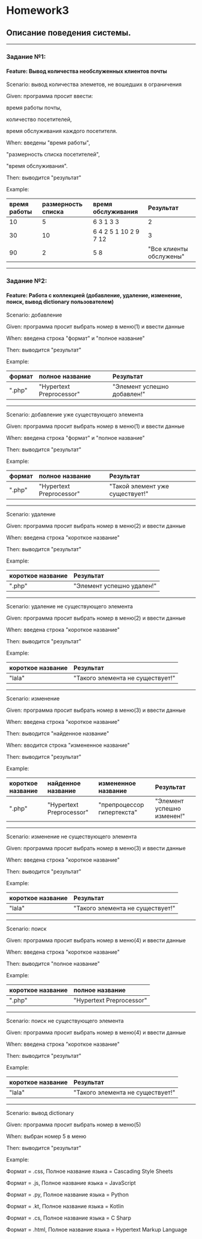 # Homework3
## Описание поведения системы.
_______________________________________________________________________________________________________________________________
### Задание №1: 
#### Feature: Вывод количества необслуженных клиентов почты

Scenario: вывод количества элеметов, не вошедших в ограничения

Given: программа просит ввести:

время работы почты, 

количество посетителей, 

время обслуживания каждого посетителя. 

When: введены "время работы", 

"размерность списка посетителей", 

"время обслуживания".

Then: выводится "результат"

Example:

| время работы | размерность списка | время обслуживания | Результат|
|:----|:------|:--------------------|:----------------|
| 10   |  5   | 6 3 1 3 3             | 2 |
| 30   |  10  | 6 4 2 5 1 10 2 9 7 12 | 3 |
| 90   |  2   | 5 8                   | "Все клиенты обслужены" |
_______________________________________________________________________________________________________________________________
### Задание №2:
#### Feature: Работа с коллекцией (добавление, удаление, изменение, поиск, вывод dictionary пользователем)

Scenario: добавление

Given: программа просит выбрать номер в меню(1) и ввести данные

When: введена строка "формат" и "полное название"

Then: выводится "результат"

Example:

| формат | полное название | Результат|
|:----|:--------------------|:----------------|
| ".php"  | "Hypertext Preprocessor" | "Элемент успешно добавлен!" |

____________________________________________________________________

Scenario: добавление уже существующего элемента

Given: программа просит выбрать номер в меню(1) и ввести данные

When: введена строка "формат" и "полное название"

Then: выводится "результат"

Example:

| формат | полное название | Результат|
|:----|:--------------------|:----------------|
| ".php"  | "Hypertext Preprocessor" | "Такой элемент уже существует!" |

____________________________________________________________________

Scenario: удаление

Given: программа просит выбрать номер в меню(2) и ввести данные

When: введена строка "короткое название"

Then: выводится "результат"

Example:

| короткое название | Результат|
|:----|:----------------|
| ".php" | "Элемент успешно удален!" |

____________________________________________________________________

Scenario: удаление не существующего элемента

Given: программа просит выбрать номер в меню(2) и ввести данные

When: введена строка "короткое название"

Then: выводится "результат"

Example:

| короткое название | Результат|
|:----|:----------------|
| "lala" | "Такого элемента не существует!" |

____________________________________________________________________

Scenario: изменение

Given: программа просит выбрать номер в меню(3) и ввести данные

When: введена строка "короткое название" 

Then: выводится "найденное название"

When: вводится строка "измененное название"

Then: выводится "результат"

Example:

| короткое название | найденное название | измененное название | Результат |
|:----|:--------------------|:--------------------|:----------------|
| ".php"  | "Hypertext Preprocessor" | "препроцессор гипертекста" | "Элемент успешно изменен!" |

____________________________________________________________________

Scenario: изменение не существующего элемента

Given: программа просит выбрать номер в меню(3) и ввести данные

When: введена строка "короткое название"

Then: выводится "результат"

Example:

| короткое название | Результат|
|:----|:----------------|
| "lala" | "Такого элемента не существует!" |

____________________________________________________________________

Scenario: поиск

Given: программа просит выбрать номер в меню(4) и ввести данные

When: введена строка "короткое название"

Then: выводится "полное название"

Example:

| короткое название | полное название |
|:----|:----------------|
| ".php"  | "Hypertext Preprocessor" |

____________________________________________________________________

Scenario: поиск не существующего элемента

Given: программа просит выбрать номер в меню(4) и ввести данные

When: введена строка "короткое название"

Then: выводится "результат"

Example:

| короткое название | Результат|
|:----|:----------------|
| "lala" | "Такого элемента не существует!" |

____________________________________________________________________

Scenario: вывод dictionary

Given: программа просит выбрать номер в меню(5)

When: выбран номер 5 в меню

Then: выводится "результат"

Example:

Формат = .css, Полное название языка = Cascading Style Sheets

Формат = .js, Полное название языка = JavaScript

Формат = .py, Полное название языка = Python

Формат = .kt, Полное название языка = Kotlin

Формат = .cs, Полное название языка = C Sharp

Формат = .html, Полное название языка = Hypertext Markup Language

